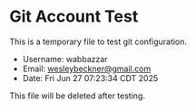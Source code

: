 # Git Account Test

This is a temporary file to test git configuration.
- Username: wabbazzar
- Email: wesleybeckner@gmail.com
- Date: Fri Jun 27 07:23:34 CDT 2025

This file will be deleted after testing.
